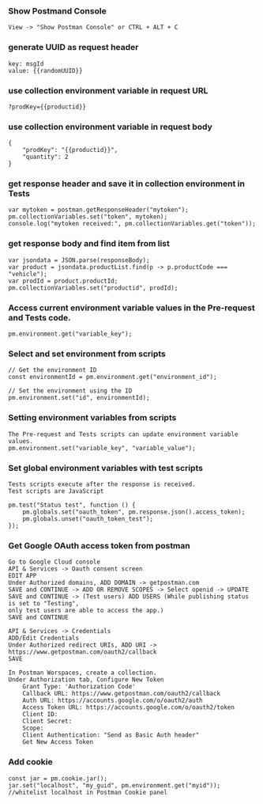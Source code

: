 ### Show Postmand Console
    View -> "Show Postman Console" or CTRL + ALT + C

### generate UUID as request header
    key: msgId
    value: {{randomUUID}}

### use collection environment variable in request URL
    ?prodKey={{productid}}

### use collection environment variable in request body
    {
        "prodKey": "{{productid}}",
        "quantity": 2
    }
    
### get response header and save it in collection environment in Tests
    var mytoken = postman.getResponseHeader("mytoken");
    pm.collectionVariables.set("token", mytoken);
    console.log("mytoken received:", pm.collectionVariables.get("token")); 

### get response body and find item from list
    var jsondata = JSON.parse(responseBody);
    var product = jsondata.productList.find(p -> p.productCode === "vehicle");
    var prodId = product.productId;
    pm.collectionVariables.set("productid", prodId);
    
### Access current environment variable values in the Pre-request and Tests code.
    pm.environment.get("variable_key");

### Select and set environment from scripts
    // Get the environment ID
    const environmentId = pm.environment.get("environment_id");
    
    // Set the environment using the ID
    pm.environment.set("id", environmentId);

### Setting environment variables from scripts
    The Pre-request and Tests scripts can update environment variable values.
    pm.environment.set("variable_key", "variable_value");
    
### Set global environment variables with test scripts
    Tests scripts execute after the response is received.
    Test scripts are JavaScript
    
    pm.test("Status test", function () {
        pm.globals.set("oauth_token", pm.response.json().access_token);
        pm.globals.unset("oauth_token_test");
    });

### Get Google OAuth access token from postman
    Go to Google Cloud console
    API & Services -> Oauth consent screen
    EDIT APP
    Under Authorized domains, ADD DOMAIN -> getpostman.com
    SAVE and CONTINUE -> ADD OR REMOVE SCOPES -> Select openid -> UPDATE
    SAVE and CONTINUE -> (Test users) ADD USERS (While publishing status is set to "Testing",
    only test users are able to access the app.)
    SAVE and CONTINUE
    
    API & Services -> Credentials
    ADD/Edit Credentials
    Under Authorized redirect URIs, ADD URI -> https://www.getpostman.com/oauth2/callback
    SAVE
    
    In Postman Worspaces, create a collection.
    Under Authorization tab, Configure New Token
        Grant Type: 'Authorization Code'
        Callback URL: https://www.getpostman.com/oauth2/callback
        Auth URL: https://accounts.google.com/o/oauth2/auth
        Access Token URL: https://accounts.google.com/o/oauth2/token
        Client ID:
        Client Secret:
        Scope: 
        Client Authentication: "Send as Basic Auth header"
        Get New Access Token
        
### Add cookie
    const jar = pm.cookie.jar();
    jar.set("localhost", "my_guid", pm.environment.get("myid"));
    //whitelist localhost in Postman Cookie panel
    
    
